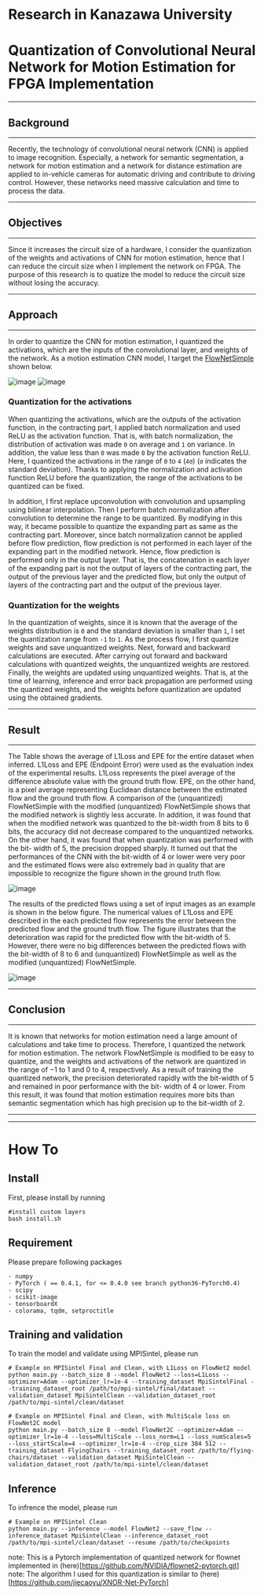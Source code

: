 # Research in Kanazawa University
# Quantization of Convolutional Neural Network for Motion Estimation for FPGA Implementation

- - -
## Background
- - -
Recently, the technology of convolutional neural network (CNN) is applied to image recognition. Especially, a network for semantic segmentation, a network for motion estimation and a network for distance estimation are applied to in-vehicle cameras for automatic driving and contribute to driving control. However, these networks need massive calculation and time to process the data. 



- - -
## Objectives
- - -
Since it increases the circuit size of a hardware, I consider the quantization of the weights and activations of CNN for motion estimation, hence that I can reduce the circuit size when I implement the network on FPGA.
The purpose of this research is to quatize the model to reduce the circuit size without losing the accuracy.

- - -
## Approach
- - -
In order to quantize the CNN for motion estimation, I quantized the activations, which are the inputs of the convolutional layer, and weights of the network. 
As a motion estimation CNN model, I target the [FlowNetSimple](https://github.com/NVIDIA/flownet2-pytorch.git) shown below.

![image](https://github.com/tinaba96/master_old/assets/57109730/db7cf0ce-665b-419d-b0fd-7d541b278f41)
![image](https://github.com/tinaba96/Quantization-Flownet2-Pytorch/assets/57109730/f904e965-eefa-48cf-b091-d373ae26d36b)

### Quantization for the activations
When quantizing the activations, which are the outputs of the activation function, in the contracting part, I applied batch normalization and used ReLU as the activation function. That is, with batch normalization, the distribution of activation was made `0` on average and `1` on variance. In addition, the value less than `0` was made `0` by the activation function ReLU. Here, I quantized the activations in the range of `0` to `4` (`4σ`) (`σ` indicates the standard deviation). Thanks to applying the normalization and activation function ReLU before the quantization, the range of the activations to be quantized can be fixed.

 In addition, I first replace upconvolution with convolution and upsampling using bilinear interpolation. Then I perform batch normalization after convolution to determine the range to be quantized. By modifying in this way, it became possible to quantize the expanding part as same as the contracting part. Moreover, since batch normalization cannot be applied before flow prediction, flow prediction is not performed in each layer of the expanding part in the modified network. Hence, flow prediction is performed only in the output layer. That is, the concatenation in each layer of the expanding part is not the output of layers of the contracting part, the output of the previous layer and the predicted flow, but only the output of layers of the contracting part and the output of the previous layer.
 

### Quantization for the weights
In the quantization of weights, since it is known that the average of the weights distribution is `0` and the standard deviation is smaller than `1`, I set the quantization range from `-1` to `1`. As the process flow, I first quantize weights and save unquantized weights. Next, forward and backward calculations are executed. After carrying out forward and backward calculations with quantized weights, the unquantized weights are restored. Finally, the weights are updated using unquantized weights. That is, at the time of learning, inference and error back propagation are performed using the quantized weights, and the weights before quantization are updated using the obtained gradients.



- - -
## Result
- - -
The Table shows the average of L1Loss and EPE for the entire dataset when inferred. L1Loss and EPE (Endpoint Error) were used as the evaluation index of the experimental results. L1Loss represents the pixel average of the difference absolute value with the ground truth flow. EPE, on the other hand, is a pixel average representing Euclidean distance between the estimated flow and the ground truth flow.
A comparison of the (unquantized) FlowNetSimple with the modified (unquantized) FlowNetSimple shows that the modified network is slightly less accurate. In addition, it was found that when the modified network was quantized to the bit-width from 8 bits to 6 bits, the accuracy did not decrease compared to the unquantized networks. On the other hand, it was found that when quantization was performed with the bit- width of 5, the precision dropped sharply. It turned out that the performances of the CNN with the bit-width of 4 or lower were very poor and the estimated flows were also extremely bad in quality that are impossible to recognize the figure shown in the ground truth flow.

![image](https://github.com/tinaba96/master_old/assets/57109730/333ebbf9-33d0-49dc-affc-9c56e2557950)

The results of the predicted flows using a set of input images as an example is shown in the below figure. The numerical values of L1Loss and EPE described in the each predicted flow represents the error between the predicted flow and the ground truth flow. The figure illustrates that the deterioration was rapid for the predicted flow with the bit-width of 5. However, there were no big differences between the predicted flows with the bit-width of 8 to 6 and (unquantized) FlowNetSimple as well as the modified (unquantized) FlowNetSimple.

![image](https://github.com/tinaba96/Quantization-Flownet2-Pytorch/assets/57109730/b024da22-c39a-4a5f-8d4c-ebfec0b169cc)


- - -
## Conclusion
- - -
It is known that networks for motion estimation need a large amount of calculations and take time to process. Therefore, I quantized the network for motion estimation. The network FlowNetSimple is modified to be easy to quantize, and the weights and activations of the network are quantized in the range of −1 to 1 and 0 to 4, respectively. As a result of training the quantized network, the precision deteriorated rapidly with the bit-width of 5 and remained in poor performance with the bit- width of 4 or lower. From this result, it was found that motion estimation requires more bits than semantic segmentation which has high precision up to the bit-width of 2.



- - -
- - -

# How To

## Install
First, please install by running
```
#install custom layers
bash install.sh
```

## Requirement
Please prepare following packages
```
- numpy
- PyTorch ( == 0.4.1, for <= 0.4.0 see branch python36-PyTorch0.4)
- scipy
- scikit-image
- tensorboardX
- colorama, tqdm, setproctitle
```

## Training and validation
To train the model and validate using MPISintel, please run 
```
# Example on MPISintel Final and Clean, with L1Loss on FlowNet2 model
python main.py --batch_size 8 --model FlowNet2 --loss=L1Loss --optimizer=Adam --optimizer_lr=1e-4 --training_dataset MpiSintelFinal --training_dataset_root /path/to/mpi-sintel/final/dataset --validation_dataset MpiSintelClean --validation_dataset_root /path/to/mpi-sintel/clean/dataset

# Example on MPISintel Final and Clean, with MultiScale loss on FlowNet2C model 
python main.py --batch_size 8 --model FlowNet2C --optimizer=Adam --optimizer_lr=1e-4 --loss=MultiScale --loss_norm=L1 --loss_numScales=5 --loss_startScale=4 --optimizer_lr=1e-4 --crop_size 384 512 --training_dataset FlyingChairs --training_dataset_root /path/to/flying-chairs/dataset --validation_dataset MpiSintelClean --validation_dataset_root /path/to/mpi-sintel/clean/dataset
```

## Inference
To infrence the model, please run
```
# Example on MPISintel Clean
python main.py --inference --model FlowNet2 --save_flow --inference_dataset MpiSintelClean --inference_dataset_root /path/to/mpi-sintel/clean/dataset --resume /path/to/checkpoints
```


note: This is a Pytorch implementation of quantized network for flownet implemented in (here)[https://github.com/NVIDIA/flownet2-pytorch.git]
note: The algorithm I used for this quantization is similar to (here)[https://github.com/jiecaoyu/XNOR-Net-PyTorch]
